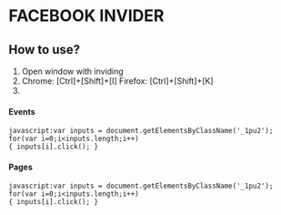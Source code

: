 # FACEBOOK INVIDER

## How to use?

1. Open window with inviding
2. Chrome: [Ctrl]+[Shift]+[I]
   Firefox: [Ctrl]+[Shift]+[K]
3.

#### Events

```
javascript:var inputs = document.getElementsByClassName('_1pu2');
for(var i=0;i<inputs.length;i++)
{ inputs[i].click(); }
```

#### Pages

```
javascript:var inputs = document.getElementsByClassName('_1pu2');
for(var i=0;i<inputs.length;i++)
{ inputs[i].click(); }
```
